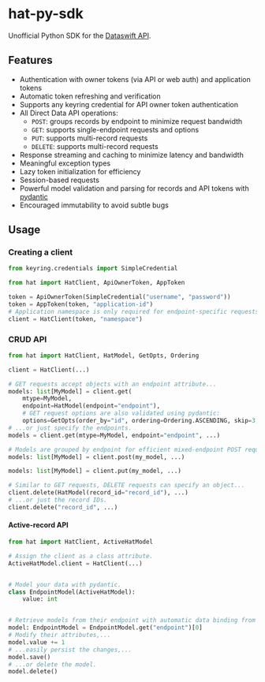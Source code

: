 # hat-py-sdk

Unofficial Python SDK for the [Dataswift API](https://api.dataswift.io/).

## Features

- Authentication with owner tokens (via API or web auth) and application tokens
- Automatic token refreshing and verification
- Supports any keyring credential for API owner token authentication
- All Direct Data API operations:
    - `POST`: groups records by endpoint to minimize request bandwidth
    - `GET`: supports single-endpoint requests and options
    - `PUT`: supports multi-record requests
    - `DELETE`: supports multi-record requests
- Response streaming and caching to minimize latency and bandwidth
- Meaningful exception types
- Lazy token initialization for efficiency
- Session-based requests
- Powerful model validation and parsing for records and API tokens
  with [pydantic](https://github.com/samuelcolvin/pydantic/)
- Encouraged immutability to avoid subtle bugs

## Usage

### Creating a client

```python
from keyring.credentials import SimpleCredential

from hat import HatClient, ApiOwnerToken, AppToken

token = ApiOwnerToken(SimpleCredential("username", "password"))
token = AppToken(token, "application-id")
# Application namespace is only required for endpoint-specific requests
client = HatClient(token, "namespace")
```

### CRUD API

```python
from hat import HatClient, HatModel, GetOpts, Ordering

client = HatClient(...)

# GET requests accept objects with an endpoint attribute...
models: list[MyModel] = client.get(
    mtype=MyModel,
    endpoint=HatModel(endpoint="endpoint"),
    # GET request options are also validated using pydantic:
    options=GetOpts(order_by="id", ordering=Ordering.ASCENDING, skip=3, take=5))
# ...or just specify the endpoints.
models = client.get(mtype=MyModel, endpoint="endpoint", ...)

# Models are grouped by endpoint for efficient mixed-endpoint POST requests. 
models: list[MyModel] = client.post(my_model, ...)

models: list[MyModel] = client.put(my_model, ...)

# Similar to GET requests, DELETE requests can specify an object...
client.delete(HatModel(record_id="record_id"), ...)
# ...or just the record IDs.
client.delete("record_id", ...)
```

#### Active-record API

```python
from hat import HatClient, ActiveHatModel

# Assign the client as a class attribute.
ActiveHatModel.client = HatClient(...)


# Model your data with pydantic.
class EndpointModel(ActiveHatModel):
    value: int


# Retrieve models from their endpoint with automatic data binding from JSON.
model: EndpointModel = EndpointModel.get("endpoint")[0]
# Modify their attributes,...
model.value += 1
# ...easily persist the changes,...
model.save()
# ...or delete the model.
model.delete()
```
